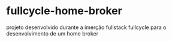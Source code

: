# fullcycle-home-broker
projeto desenvolvido durante a imerção fullstack fullcycle para o desenvolvimento de um home broker

